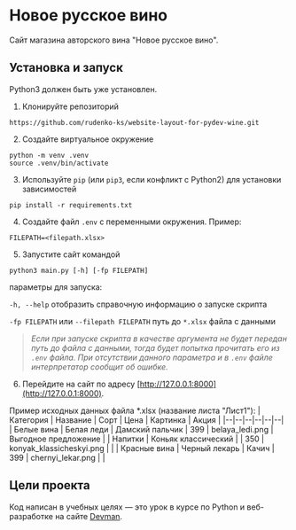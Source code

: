 # Новое русское вино
Сайт магазина авторского вина "Новое русское вино".

## Установка и запуск

Python3 должен быть уже установлен. 
1. Клонируйте репозиторий
```
https://github.com/rudenko-ks/website-layout-for-pydev-wine.git
```
2. Создайте виртуальное окружение
```shell
python -m venv .venv
source .venv/bin/activate
```
3. Используйте `pip` (или `pip3`, если конфликт с Python2) для установки зависимостей
```shell
pip install -r requirements.txt
```
4. Создайте файл `.env` с переменными окружения. Пример:
```
FILEPATH=<filepath.xlsx>
```
5. Запустите сайт командой 
```shell
python3 main.py [-h] [-fp FILEPATH]
```
параметры для запуска:

`-h, --help` отобразить справочную информацию о запуске скрипта

`-fp FILEPATH` или `--filepath FILEPATH` путь до `*.xlsx` файла с данными

>*Если при запуске скрипта в качестве аргумента не будет передан путь до файла с данными, тогда будет попытка прочитать его из `.env` файла. При отсутствии данного параметра и в `.env` файле интерпретатор сообщит об ошибке.*

6. Перейдите на сайт по адресу [http://127.0.0.1:8000](http://127.0.0.1:8000).

Пример исходных данных файла *.xlsx (название листа "Лист1"):
| Категория | Название | Сорт | Цена | Картинка | Акция |
|--|--|--|--|--|--|
| Белые вина | Белая леди | Дамский пальчик | 399 | belaya_ledi.png | Выгодное предложение |
| Напитки | Коньяк классический |  | 350 | konyak_klassicheskyi.png  |  |
| Красные вина | Черный лекарь | Качич | 399 | chernyi_lekar.png  |  |

## Цели проекта

  

Код написан в учебных целях — это урок в курсе по Python и веб-разработке на сайте [Devman](https://dvmn.org).